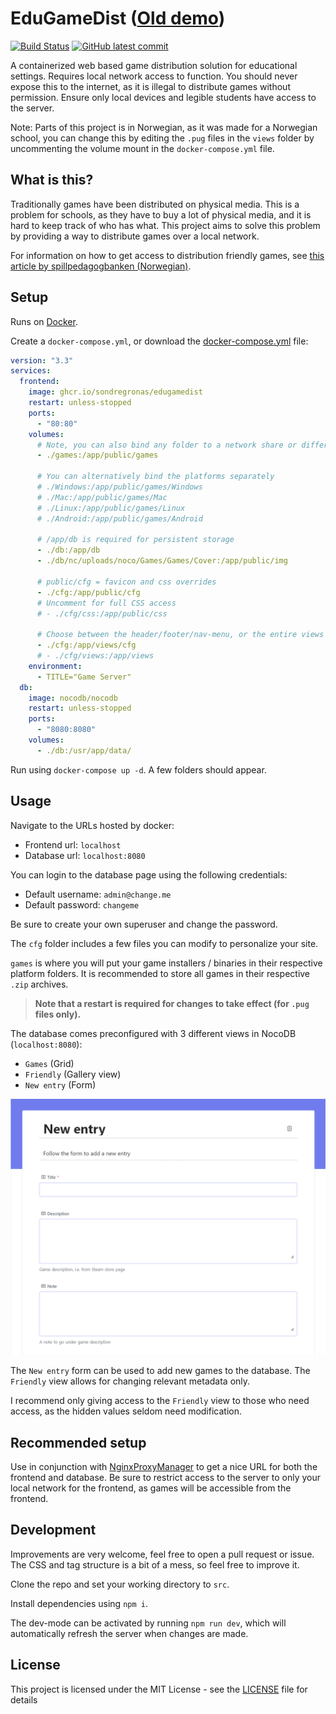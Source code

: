 # EduGameDist (<a href="https://vaagenim.github.io/spill.iktim.no/">Old demo</a>)
[![Build Status](https://img.shields.io/github/workflow/status/sondregronas/EduGameDist/CI)](https://github.com/sondregronas/EduGameDist/)
[![GitHub latest commit](https://img.shields.io/github/last-commit/sondregronas/EduGameDist)](https://github.com/sondregronas/EduGameDist/commit/)

A containerized web based game distribution solution for educational settings. Requires local network access to function. You should never expose this to the internet, as it is illegal to distribute games without permission. Ensure only local devices and legible students have access to the server.

Note: Parts of this project is in Norwegian, as it was made for a Norwegian school, you can change this by editing the `.pug` files in the `views` folder by uncommenting the volume mount in the `docker-compose.yml` file.

## What is this?
Traditionally games have been distributed on physical media. This is a problem for schools, as they have to buy a lot of physical media, and it is hard to keep track of who has what. This project aims to solve this problem by providing a way to distribute games over a local network.

For information on how to get access to distribution friendly games, see [this article by spillpedagogbanken (Norwegian)](https://www.spillpedagogbanken.no/?faq=hva-er-steam-epic-itch-io-gog-og-humblebundle).

## Setup
Runs on [Docker](https://www.docker.com/).

Create a `docker-compose.yml`, or download the [docker-compose.yml](docker-compose.yml) file:
```yaml
version: "3.3"
services:
  frontend:
    image: ghcr.io/sondregronas/edugamedist
    restart: unless-stopped
    ports:
      - "80:80"
    volumes:
      # Note, you can also bind any folder to a network share or different directories
      - ./games:/app/public/games
      
      # You can alternatively bind the platforms separately
      # ./Windows:/app/public/games/Windows
      # ./Mac:/app/public/games/Mac
      # ./Linux:/app/public/games/Linux
      # ./Android:/app/public/games/Android
      
      # /app/db is required for persistent storage
      - ./db:/app/db
      - ./db/nc/uploads/noco/Games/Games/Cover:/app/public/img
        
      # public/cfg = favicon and css overrides
      - ./cfg:/app/public/cfg
      # Uncomment for full CSS access
      # - ./cfg/css:/app/public/css
      
      # Choose between the header/footer/nav-menu, or the entire views folder (Advanced).
      - ./cfg:/app/views/cfg
      # - ./cfg/views:/app/views
    environment:
      - TITLE="Game Server"
  db:
    image: nocodb/nocodb
    restart: unless-stopped
    ports:
      - "8080:8080"
    volumes:
      - ./db:/usr/app/data/
```

Run using `docker-compose up -d`. A few folders should appear.

## Usage
Navigate to the URLs hosted by docker:
- Frontend url: `localhost`<br>
- Database url: `localhost:8080`

You can login to the database page using the following credentials:
- Default username: `admin@change.me`<br>
- Default password: `changeme`

Be sure to create your own superuser and change the password.

The `cfg` folder includes a few files you can modify to personalize your site. 

`games` is where you will put your game installers / binaries in their respective platform folders. It is recommended to store all games in their respective `.zip` archives.

> **Note that a restart is required for changes to take effect (for `.pug` files only).**

The database comes preconfigured with 3 different views in NocoDB (`localhost:8080`): 
- `Games` (Grid)
- `Friendly` (Gallery view)
- `New entry` (Form)

![img](assets/form.png)

The `New entry` form can be used to add new games to the database. The `Friendly` view allows for changing relevant metadata only.

I recommend only giving access to the `Friendly` view to those who need access, as the hidden values seldom need modification.

## Recommended setup
Use in conjunction with [NginxProxyManager](https://nginxproxymanager.com/) to get a nice URL for both the frontend and database. Be sure to restrict access to the server to only your local network for the frontend, as games will be accessible from the frontend.

## Development
Improvements are very welcome, feel free to open a pull request or issue. The CSS and tag structure is a bit of a mess, so feel free to improve it.

Clone the repo and set your working directory to `src`.

Install dependencies using `npm i`.

The dev-mode can be activated by running `npm run dev`, which will automatically refresh the server when changes are made.

## License
This project is licensed under the MIT License - see the [LICENSE](LICENSE) file for details
